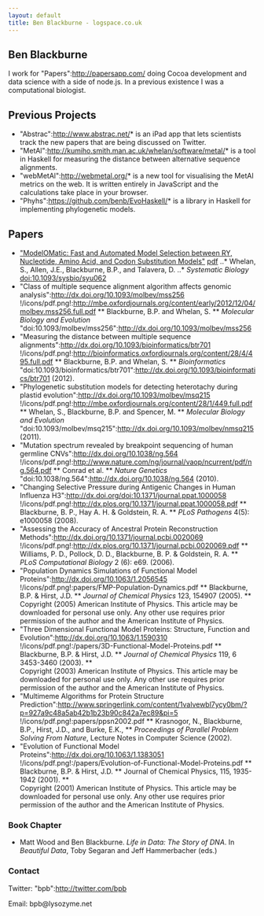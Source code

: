 ```yaml
---
layout: default
title: Ben Blackburne - logspace.co.uk
---
```


## Ben Blackburne

I work for "Papers":http://papersapp.com/ doing Cocoa development and data science with a side of node.js. In a previous existence I was a computational biologist.

## Previous Projects

* "Abstrac":http://www.abstrac.net/* is an iPad app that lets scientists track the new papers that are being discussed on Twitter.
* "MetAl":http://kumiho.smith.man.ac.uk/whelan/software/metal/* is a tool in Haskell for measuring the distance between alternative sequence alignments.
* "webMetAl":http://webmetal.org/* is a new tool for visualising the MetAl metrics on the web. It is written entirely in JavaScript and the calculations take place in your browser.
* "Phyhs":https://github.com/benb/EvoHaskell/* is a library in Haskell for implementing phylogenetic models.

## Papers

* ["ModelOMatic: Fast and Automated Model Selection between RY, Nucleotide, Amino Acid, and Codon Substitution Models"](http://dx.doi.org/10.1093/sysbio/syu062) [pdf](http://sysbio.oxfordjournals.org/content/early/2014/10/07/sysbio.syu062.full.pdf)
..* Whelan, S., Allen, J.E., Blackburne, B.P., and Talavera, D.
..* _Systematic Biology_ [doi:10.1093/sysbio/syu062](http://dx.doi.org/10.1093/sysbio/syu062)
* "Class of multiple sequence alignment algorithm affects genomic analysis":http://dx.doi.org/10.1093/molbev/mss256 !/icons/pdf.png!:http://mbe.oxfordjournals.org/content/early/2012/12/04/molbev.mss256.full.pdf
** Blackburne, B.P. and Whelan, S.
** _Molecular Biology and Evolution_ "doi:10.1093/molbev/mss256":http://dx.doi.org/10.1093/molbev/mss256
* "Measuring the distance between multiple sequence alignments":http://dx.doi.org/10.1093/bioinformatics/btr701 !/icons/pdf.png!:http://bioinformatics.oxfordjournals.org/content/28/4/495.full.pdf
** Blackburne, B.P. and Whelan, S.
** _Bioinformatics_ "doi:10.1093/bioinformatics/btr701":http://dx.doi.org/10.1093/bioinformatics/btr701 (2012).
* "Phylogenetic substitution models for detecting heterotachy during plastid evolution":http://dx.doi.org/10.1093/molbev/msq215 !/icons/pdf.png!:http://mbe.oxfordjournals.org/content/28/1/449.full.pdf
** Whelan, S., Blackburne, B.P. and Spencer, M.
** _Molecular Biology and Evolution_ "doi:10.1093/molbev/msq215":http://dx.doi.org/10.1093/molbev/nmsq215 (2011).
* "Mutation spectrum revealed by breakpoint sequencing of human germline CNVs":http://dx.doi.org/10.1038/ng.564 !/icons/pdf.png!:http://www.nature.com/ng/journal/vaop/ncurrent/pdf/ng.564.pdf
** Conrad et al.
** _Nature Genetics_ "doi:10.1038/ng.564":http://dx.doi.org/10.1038/ng.564 (2010).
* "Changing Selective Pressure during Antigenic Changes in Human Influenza H3":http://dx.doi.org/doi:10.1371/journal.ppat.1000058 !/icons/pdf.png!:http://dx.plos.org/10.1371/journal.ppat.1000058.pdf
** Blackburne, B. P., Hay A. H. &amp; Goldstein, R. A.
** _PLoS Pathogens_ 4(5): e1000058 (2008).
* "Assessing the Accuracy of Ancestral Protein Reconstruction Methods":http://dx.doi.org/10.1371/journal.pcbi.0020069 !/icons/pdf.png!:http://dx.plos.org/10.1371/journal.pcbi.0020069.pdf
** Williams, P. D., Pollock, D. D., Blackburne, B. P. &amp; Goldstein, R. A.
** _PLoS Computational Biology_ 2 (6): e69. (2006).
* "Population Dynamics Simulations of Functional Model Proteins":http://dx.doi.org/10.1063/1.2056545 !/icons/pdf.png!:papers/FMP&#45;Population&#45;Dynamics.pdf
** Blackburne, B.P. &amp; Hirst, J.D.
** _Journal of Chemical Physics_ 123, 154907 (2005).
** <div class="copy">Copyright (2005) American Institute of Physics. This article may be downloaded for personal use only. Any other use requires prior permission of the author and the American Institute of Physics.</div>
* "Three Dimensional Functional Model Proteins: Structure, Function and Evolution":http://dx.doi.org/10.1063/1.1590310 !/icons/pdf.png!:/papers/3D&#45;Functional&#45;Model&#45;Proteins.pdf 
** Blackburne, B.P. &amp; Hirst, J.D.
** _Journal of Chemical Physics_ 119, 6 3453&#45;3460 (2003).
** <div class="copy">Copyright (2003) American Institute of Physics. This article may be downloaded for personal use only. Any other use requires prior permission of the author and the American Institute of Physics.</div>
* "Multimeme Algorithms for Protein Structure Prediction":http://www.springerlink.com/content/1valvewbl7ycy0bm/?p=927a9c48a5ab42b1b23b90c842a7ec89&pi=5 !/icons/pdf.png!:papers/ppsn2002.pdf
** Krasnogor, N., Blackburne, B.P., Hirst, J.D., and Burke, E.K.,
** _Proceedings of Parallel Problem Solving From Nature_, Lecture Notes in Computer Science (2002).
* "Evolution of Functional Model Proteins":http://dx.doi.org/10.1063/1.1383051 !/icons/pdf.png!:/papers/Evolution&#45;of&#45;Functional&#45;Model&#45;Proteins.pdf 
** Blackburne, B.P. &amp; Hirst, J.D.
** Journal of Chemical Physics, 115, 1935&#45;1942 (2001).
** <div class="copy">Copyright (2001) American Institute of Physics. This article may be downloaded for personal use only. Any other use requires prior permission of the author and the American Institute of Physics.</div>

### Book Chapter

* Matt Wood and Ben Blackburne. *Life in Data: The Story of DNA*. In _Beautiful Data_, Toby Segaran and Jeff Hammerbacher (eds.)

### Contact

Twitter: "bpb":http://twitter.com/bpb

Email: bpb&#64;<span style="display:none;">null</span>lysozyme.net

